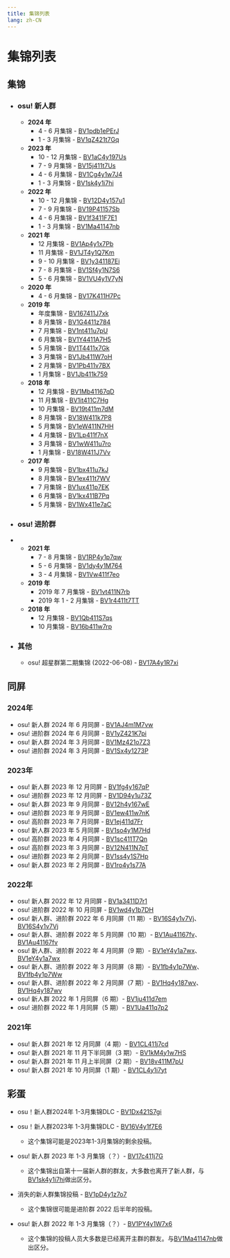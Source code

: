 ```yaml
---
title: 集锦列表
lang: zh-CN
---
```


# 集锦列表

## 集锦

<!-- 新的放上面 -->

- ### osu! 新人群
	- **2024 年**
		- 4 - 6 月集锦 - [BV1pdb1ePErJ](https://www.bilibili.com/video/BV1pdb1ePErJ)
   		- 1 - 3 月集锦 - [BV1qZ421t7Gq](https://www.bilibili.com/video/BV1qZ421t7Gq)
  	- **2023 年**
		- 10 - 12 月集锦 - [BV1aC4y197Us](https://www.bilibili.com/video/BV1aC4y197Us)
   		- 7 - 9 月集锦 - [BV15j411t7Us](https://www.bilibili.com/video/BV15j411t7Us)
 		- 4 - 6 月集锦 - [BV1Cg4y1w7J4](https://www.bilibili.com/video/BV1Cg4y1w7J4) 	
		- 1 - 3 月集锦 - [BV1sk4y1i7hi](https://www.bilibili.com/video/BV1sk4y1i7hi)	
	- **2022 年**
		- 10 - 12 月集锦 - [BV12D4y157u1](https://www.bilibili.com/video/BV12D4y157u1)
		- 7 - 9 月集锦 - [BV19P41157Sb](https://www.bilibili.com/video/BV19P41157Sb)
		- 4 - 6 月集锦 - [BV1f3411F7E1](https://www.bilibili.com/video/BV1f3411F7E1)
		- 1 - 3 月集锦 - [BV1Ma41147nb](https://www.bilibili.com/video/BV1Ma41147nb)
	- **2021 年**
		- 12 月集锦 - [BV1Ap4y1x7Pb](https://www.bilibili.com/video/BV1Ap4y1x7Pb)
		- 11 月集锦 - [BV1JT4y1Q7Km](https://www.bilibili.com/video/BV1JT4y1Q7Km)
		- 9 - 10 月集锦 -  [BV1y341187Ei](https://www.bilibili.com/video/BV1y341187Ei)
		- 7 - 8 月集锦 -  [BV1Sf4y1N7S6](https://www.bilibili.com/video/BV1Sf4y1N7S6)
		- 5 - 6 月集锦 - [BV1VU4y1V7yN](https://www.bilibili.com/video/BV1VU4y1V7yN)
	- **2020 年**
		- 4 - 6 月集锦 - [BV17K411H7Pc](https://www.bilibili.com/video/BV17K411H7Pc)
	- **2019 年**
		- 年度集锦 - [BV167411J7xk](https://www.bilibili.com/video/BV167411J7xk)
		- 8 月集锦 - [BV1G4411z784](https://www.bilibili.com/video/BV1G4411z784)
		- 7 月集锦 - [BV1nt411u7pU](https://www.bilibili.com/video/BV1nt411u7pU)
		- 6 月集锦 - [BV1Y4411A7H5](https://www.bilibili.com/video/BV1Y4411A7H5)
		- 5 月集锦 - [BV1T4411x7Gk](https://www.bilibili.com/video/BV1T4411x7Gk)
		- 3 月集锦 - [BV1Jb411W7oH](https://www.bilibili.com/video/BV1Jb411W7oH)
		- 2 月集锦 - [BV1Pb411v7BX](https://www.bilibili.com/video/BV1Pb411v7BX)
		- 1 月集锦 - [BV1Jb411k759](https://www.bilibili.com/video/BV1Jb411k759)
	- **2018 年**
		- 12 月集锦 - [BV1Mb41167qD](https://www.bilibili.com/video/BV1Mb41167qD)
		- 11 月集锦 - [BV1it411C7Hg](https://www.bilibili.com/video/BV1it411C7Hg)
		- 10 月集锦 - [BV19t411m7dM](https://www.bilibili.com/video/BV19t411m7dM)
		- 8 月集锦 - [BV18W411k7P8](https://www.bilibili.com/video/BV18W411k7P8)
		- 5 月集锦 - [BV1eW411N7HH](https://www.bilibili.com/video/BV1eW411N7HH)
		- 4 月集锦 - [BV1Lp411f7nX](https://www.bilibili.com/video/BV1Lp411f7nX)
		- 3 月集锦 - [BV1wW411u7ro](https://www.bilibili.com/video/BV1wW411u7ro)
		- 1 月集锦 - [BV18W411J7Vv](https://www.bilibili.com/video/BV18W411J7Vv)
	- **2017 年**
		- 9 月集锦 - [BV1bx411u7kJ](https://www.bilibili.com/video/BV1bx411u7kJ)
		- 8 月集锦 - [BV1ex411t7WV](https://www.bilibili.com/video/BV1ex411t7WV)
		- 7 月集锦 - [BV1ux411p7EK](https://www.bilibili.com/video/BV1ux411p7EK)
		- 6 月集锦 - [BV1kx411B7Pq](https://www.bilibili.com/video/BV1kx411B7Pq)
		- 5 月集锦 - [BV1Wx411e7aC](https://www.bilibili.com/video/BV1Wx411e7aC)
- ### osu! 进阶群
- 	- **2021 年**
		-  7 - 8 月集锦 -  [BV1RP4y1p7qw](https://www.bilibili.com/video/BV1RP4y1p7qw)
		-  5 - 6 月集锦 - [BV1dy4y1M764](https://www.bilibili.com/video/BV1dy4y1M764)
		-  3 - 4 月集锦 - [BV1Vw411f7eo](https://www.bilibili.com/video/BV1Vw411f7eo)
	- **2019 年**
		- 2019 年 7 月集锦 - [BV1vt411N7rb](https://www.bilibili.com/video/BV1vt411N7rb)
		- 2019 年 1 - 2 月集锦 - [BV1r4411t7TT](https://www.bilibili.com/video/BV1r4411t7TT)
	- **2018 年**
		- 12 月集锦 - [BV1Qb411S7qs](https://www.bilibili.com/video/BV1Qb411S7qs)
		- 10 月集锦 - [BV16b411w7rp](https://www.bilibili.com/video/BV16b411w7rp)
- ### 其他
	- osu! 超星群第二期集锦 (2022-06-08) - [BV17A4y1R7xi](https://www.bilibili.com/video/BV17A4y1R7xi)

## 同屏

### 2024年

- osu! 新人群 2024 年 6 月同屏 - [BV1AJ4m1M7vw](https://www.bilibili.com/video/BV1AJ4m1M7vw)
- osu! 进阶群 2024 年 6 月同屏 - [BV1yZ421K7pi](https://www.bilibili.com/video/BV1yZ421K7pi)
- osu! 新人群 2024 年 3 月同屏 - [BV1Mz421o7Z3](https://www.bilibili.com/video/BV1Mz421o7Z3)
- osu! 进阶群 2024 年 3 月同屏 - [BV1Sx4y1273P](https://www.bilibili.com/video/BV1Sx4y1273P)

### 2023年

- osu! 新人群 2023 年 12 月同屏 - [BV1fg4y167qP](https://www.bilibili.com/video/BV1fg4y167qP)
- osu! 进阶群 2023 年 12 月同屏 - [BV1D94y1u73Z](https://www.bilibili.com/video/BV1D94y1u73Z)
- osu! 新人群 2023 年 9 月同屏 - [BV12h4y167wE](https://www.bilibili.com/video/BV12h4y167wE)
- osu! 进阶群 2023 年 9 月同屏 - [BV1ew411w7nK](https://www.bilibili.com/video/BV1ew411w7nK)
- osu! 高阶群 2023 年 7 月同屏 - [BV1ej411d7Fr](https://www.bilibili.com/video/BV1ej411d7Fr)
- osu! 新人群 2023 年 5 月同屏 - [BV1so4y1M7Hd](https://www.bilibili.com/video/BV1so4y1M7Hd)
- osu! 高阶群 2023 年 4 月同屏 - [BV1sc411T7Qn](https://www.bilibili.com/video/BV1sc411T7Qn)
- osu! 高阶群 2023 年 3 月同屏 - [BV12N411N7pT](https://www.bilibili.com/video/BV12N411N7pT)
- osu! 进阶群 2023 年 2 月同屏 - [BV1ss4y1S7Hp](https://www.bilibili.com/video/BV1ss4y1S7Hp)
- osu! 新人群 2023 年 2 月同屏 - [BV1ro4y1s77A](https://www.bilibili.com/video/BV1ro4y1s77A)

### 2022年

- osu! 新人群 2022 年 12 月同屏 - [BV1a3411D7r1](https://www.bilibili.com/video/BV1a3411D7r1)
- osu! 进阶群 2022 年 10 月同屏 - [BV1wd4y1b7DH](https://www.bilibili.com/video/BV1wd4y1b7DH)
- osu! 新人群、进阶群 2022 年 6 月同屏（11 期）- [BV16S4y1v7Vj](https://www.bilibili.com/video/BV16S4y1v7Vj?p=1)、[BV16S4y1v7Vj](https://www.bilibili.com/video/BV16S4y1v7Vj?p=2)
- osu! 新人群、进阶群 2022 年 5 月同屏（10 期）- [BV1Au41167fv](https://www.bilibili.com/video/BV1Au41167fv?p=1)、[BV1Au41167fv](https://www.bilibili.com/video/BV1Au41167fv?p=2)
- osu! 新人群、进阶群 2022 年 4 月同屏（9 期）- [BV1eY4y1a7wx](https://www.bilibili.com/video/BV1eY4y1a7wx?p=1)、[BV1eY4y1a7wx](https://www.bilibili.com/video/BV1eY4y1a7wx?p=2)
- osu! 新人群、进阶群 2022 年 3 月同屏（8 期）- [BV1fb4y1p7Ww](https://www.bilibili.com/video/BV1fb4y1p7Ww?p=1)、[BV1fb4y1p7Ww](https://www.bilibili.com/video/BV1fb4y1p7Ww?p=2)
- osu! 新人群、进阶群 2022 年 2 月同屏（7 期）- [BV1Hq4y187wv](https://www.bilibili.com/video/BV1Hq4y187wv?p=1)、[BV1Hq4y187wv](https://www.bilibili.com/video/BV1Hq4y187wv?p=2)
- osu! 新人群 2022 年 1 月同屏（6 期）- [BV1ju411d7em](https://www.bilibili.com/video/BV1ju411d7em)
- osu! 进阶群 2022 年 1 月同屏（5 期）- [BV1Ua411q7p2](https://www.bilibili.com/video/BV1Ua411q7p2)

### 2021年

- osu! 新人群 2021 年 12 月同屏（4 期）- [BV1CL411j7cd](https://www.bilibili.com/video/BV1CL411j7cd)
- osu! 新人群 2021 年 11 月下半同屏（3 期）- [BV1kM4y1w7HS](https://www.bilibili.com/video/BV1kM4y1w7HS)
- osu! 新人群 2021 年 11 月上半同屏（2 期）- [BV18v411M7pU](https://www.bilibili.com/video/BV18v411M7pU)
- osu! 新人群 2021 年 10 月同屏（1 期）- [BV1CL4y1i7yt](https://www.bilibili.com/video/BV1CL4y1i7yt)

## 彩蛋

- osu！新人群2024年 1-3月集锦DLC - [BV1Dx421S7gi](https://www.bilibili.com/video/BV1Dx421S7gi)
- osu！新人群2023年 1-3月集锦DLC - [BV16V4y1f7E6](https://www.bilibili.com/video/BV16V4y1f7E6)
  - 这个集锦可能是2023年1-3月集锦的剩余投稿。
- osu! 新人群 2023 年 1-3 月集锦（？）- [BV17c411j7G](https://www.bilibili.com/video/BV17c411j7G5/)
  - 这个集锦出自第十一届新人群的群友，大多数也离开了新人群，与[BV1sk4y1i7hi](https://www.bilibili.com/video/BV1sk4y1i7hi)做出区分。
- 消失的新人群集锦投稿 - [BV1pD4y1z7o7](https://www.bilibili.com/video/BV1pD4y1z7o7)
  - 这个集锦很可能是进阶群 2022 后半年的投稿。

- osu! 新人群 2022 年 1-3 月集锦（？）- [BV1PY4y1W7x6](https://www.bilibili.com/video/BV1PY4y1W7x6)
  - 这个集锦的投稿人员大多数是已经离开主群的群友。与[BV1Ma41147nb](https://www.bilibili.com/video/BV1Ma41147nb)做出区分。
